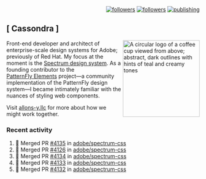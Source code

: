 <p align="right"><a rel="me" href="https://front-end.social/@castastrophe">
    <img alt="followers" title="Follow me on Mastodon" src="https://img.shields.io/mastodon/follow/109297102751309835?domain=https%3A%2F%2Ffront-end.social&label=Follow&logo=mastodon&logoColor=white&style=for-the-badge&labelColor=008080&color=006969"/></a>
  <a href="https://codepen.io/castastrophe/">
    <img alt="followers" title="Follow me on CodePen" src="https://img.shields.io/badge/23-1?color=640464&labelColor=7c007c&style=for-the-badge&logo=codepen&label=Follow"/></a>
<a href="https://castastrophe.medium.com/">
    <img alt="publishing" title="View articles on Medium" src="https://img.shields.io/badge/107-1?color=666&labelColor=444&label=subscribe&logo=medium&logoColor=white&style=for-the-badge"/></a>
</p>

## [&nbsp;Cassondra&nbsp;]

<img align="right" src="https://github-production-user-asset-6210df.s3.amazonaws.com/1840295/253016758-ba468774-1cd3-42c2-8f43-947b5eeb5edf.png" height="200" alt="A circular logo of a coffee cup viewed from above; abstract, dark outlines with hints of teal and creamy tones">

Front-end developer and architect of enterprise-scale design systems for Adobe; previously of Red Hat. My focus at the moment is the [Spectrum design system](https://github.com/adobe/spectrum-css). As a founding contributor to the [PatternFly&nbsp;Elements](https://github.com/patternfly/patternfly-elements) project&mdash;a community implementation of the PatternFly design system&mdash;I became intimately familiar with the nuances of styling web components.

Visit [allons-y.llc](http://allons-y.llc/) for more about how we might work together.

### Recent activity

<!--START_SECTION:activity-->
1. 🎉 Merged PR [#4135](https://github.com/adobe/spectrum-css/pull/4135) in [adobe/spectrum-css](https://github.com/adobe/spectrum-css)
2. 🎉 Merged PR [#4126](https://github.com/adobe/spectrum-css/pull/4126) in [adobe/spectrum-css](https://github.com/adobe/spectrum-css)
3. 🎉 Merged PR [#4134](https://github.com/adobe/spectrum-css/pull/4134) in [adobe/spectrum-css](https://github.com/adobe/spectrum-css)
4. 🎉 Merged PR [#4133](https://github.com/adobe/spectrum-css/pull/4133) in [adobe/spectrum-css](https://github.com/adobe/spectrum-css)
5. 🎉 Merged PR [#4132](https://github.com/adobe/spectrum-css/pull/4132) in [adobe/spectrum-css](https://github.com/adobe/spectrum-css)
<!--END_SECTION:activity-->
